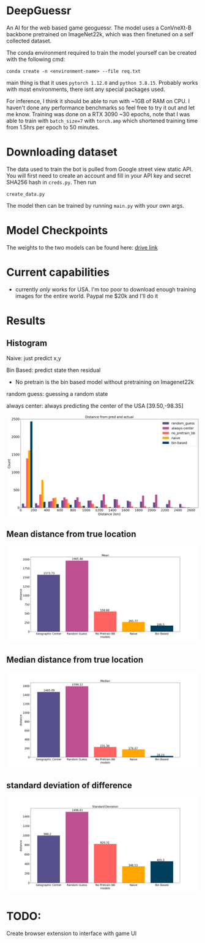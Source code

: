 # DeepGuessr


An AI for the web based game geoguessr. The model uses a ConVneXt-B backbone pretrained on ImageNet22k, which was then finetuned on a self collected dataset.


The conda environment required to train the model yourself can be created with the following cmd:
```
conda create -n <environment-name> --file req.txt
```

main thing is that it uses `pytorch 1.12.0` and `python 3.8.15`. Probably works with most environments, there isnt any special packages used.


For inference, I think it should be able to run with ~1GB of RAM on CPU. I haven't done any performance benchmarks so feel free to try it out and let me know. Training was done on a RTX 3090 ~30 epochs, note that I was able to train with `batch_size=7` with `torch.amp` which shortened training time from 1.5hrs per epoch to 50 minutes. 



# Downloading dataset

The data used to train the bot is pulled from Google street view static API. You will first need to create an account and fill in your API key and secret SHA256 hash in `creds.py`. Then run 

```
create_data.py
```

The model then can be trained by running `main.py` with your own args.

# Model Checkpoints

The weights to the two models can be found here: [drive link](https://drive.google.com/drive/folders/1D2474a_rjvMkjYEUSQY1yzG4DbLVRFx9?usp=share_link)


# Current capabilities
- currently *only* works for USA. I'm too poor to download enough training images for the entire world. Paypal me $20k and I'll do it

# Results

## Histogram 
Naive: just predict x,y

Bin Based: predict state then residual 

- No pretrain is the bin based model without pretraining on Imagenet22k

random guess: guessing a random state 

always center: always predicting the center of the USA \[39.50,-98.35\]

![](graphs/zoomedin_dist.png)


## Mean distance from true location
![](graphs/Mean.png)

## Median distance from true location
![](graphs/Median.png)

## standard deviation of difference 
![](graphs/Standard%20Deviation.png)

# TODO:

Create browser extension to interface with game UI




